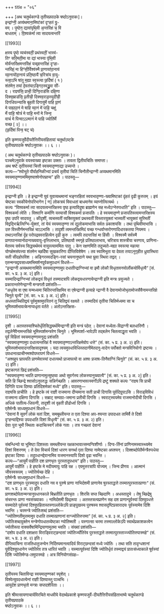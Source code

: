 +++
title = "०६"

+++
[अथ चतुर्थकाण्डे तृतीयप्रपाठके षष्ठोऽनुवाकः]।  
इन्द्रा॑ग्नी॒ अव्य॑थमाना॒मिष्ट॑कां दृꣳहतं यु॒-  
वम् । पृ॒ष्ठेन॒ द्यावा॑पृथि॒वी अ॒न्तरि॑क्षं च॒ वि  
बाधताम् । वि॒श्वक॑र्मा त्वा सादयत्वन्तरि॑

[[1993]]

क्षस्य पृ॒ष्ठे व्यच॑स्वतीं॒ प्रथ॑स्वतीं॒ भास्व॑-  
तिꣳ सरि॒मती॒मा या द्यां भास्या पृ॑थि॒वी  
मोर्व॑न्तरि॑क्षमन्तरि॑क्षं यच्छा॒न्तरि॑क्षं दृꣳहा-  
न्तरि॑क्षं॒ मा हिꣳ॑सी॒र्विश्व॑स्मै प्रा॒णाया॑पा॒नाय॑  
व्या॒नायो॑दा॒नाय॑ प्रति॒ष्ठायै॑ च॒रित्रा॑य वा॒यु-  
स्त्वा॒ऽभि षा॑तु म॒ह्या स्व॒स्त्या छ॒र्दिषा॑ ( १ )  
शंत॑मेन॒ तया॑ दे॒वत॑याऽङ्गिर॒स्वद्ध्रु॒वा सी॑-  
द । राज्ञ्य॑सि॒ प्राची॒ दिग्वि॒राड॑सि दक्षि॒णा  
दिक्स॒म्राड॑सि॒ प्र॒तीची॒ दिक्स्व॒राड॒स्युदी॑ची॒  
दिगधि॑पत्न्यासि बृह॒ती दिगायु॑र्मे पाहि प्रा॒णं  
मे पाह्यपा॒नं मे षाहि व्या॒नं मे॑ पाहि॒ चक्षु॑  
र्मे पाहि॒ श्रोत्रं॑ मे पाहि॒ मनो॑ मे जिन्व॒  
वाचं॑ मे पिन्वाऽऽत्मानं॑ मे पाहि ज्योति॑र्मे  
यच्छ [ २] ।।  
(छ॒र्दिषा॑ पिन्व॒ षट् च॑)

इति कृष्णयजुर्वेदीयतैत्तिरीयसंहितायां चतुर्थाऽष्टके  
तृतीयप्रपाठके षष्ठोऽनुवाकः ।। ६ ।।

( अथ चतुर्थकाण्डे तृतीयप्रपाठके षष्ठोऽनुवाकः )।  
पञ्चमेऽनुवाके वयस्वाख्या इष्टका उक्ताः । तावता द्वितीयचितिः समाप्ता।  
अथ षष्टे तृतीयस्यां चित्तौ स्वयमातृण्णाद्या उच्यन्ते ।  
कल्पः—“श्वोभूते पौर्वाहनिकीभ्यां प्रचर्य तृतीयां चितिं चिनौतीन्द्राग्नी अव्यथमानमिति स्वयमातृण्णाममिमृश्याश्वेनोपघ्राप्य” इति । पाठस्तु—

[[1994]]

इन्द्राग्नी इति । हे इन्द्राग्नी युवं युवाव्यथमानां भङ्गरहितां स्वयभातृण्णा-ख्यामिष्टकां दृंहतं दृढी कुरुतम् । इयं चेष्टका स्वकीयेनोपरिभागेन [ ण] लोकत्रयं विवाधतां बाधमानेव व्याप्नोत्वित्यर्थः ।  
कल्पः “विश्वकर्मा त्वा सादयत्वन्तरिक्षस्य पृष्ठ इत्याविदुषा ब्राह्मणेन सह मध्येऽग्नेरुपधाति” इति । पाठस्तु—  
विश्वकर्मा त्वेति । विश्वानि कर्माणि यस्यासौ विश्वकर्मा प्रजापतिः । हे स्वयमातृण्णे प्रजापतिस्त्वामन्तरिक्षस्य पृष्ठ उपरि सादयतु । कीदृशीं, व्यचस्वतीं व्यक्तियुक्तां प्रथस्वतीं विस्तारयुक्तां भास्वतीं भायुक्तां सूरिमतीं विद्वद्भिर्ऋत्विग्भि-र्युक्तां, तां येयं स्वयमातृण्णा त्वं द्युलोकमाभासि सर्वतः प्रकाशयसि । तथा पृथिवीमाभासि । उरु विस्तीर्णमन्तरिक्षं चाऽऽभासि । तादृशी त्वमन्तरिक्षमिदं यच्छ गन्धर्वाप्सरोगणादिधारकतया नियमय । तथाऽन्तरिक्षं र्दृह परोपद्रववराहित्येन दृढी कुरु । त्वमपि तदन्तरिक्षं मा हिंसीः । विश्वस्मै सर्वस्मै प्राणापानव्यानोदानाख्यवायु-वृत्तिलाभाय, प्रतिष्ठायौ स्मगृहे प्रतिष्ठालाभाय, चरित्राय शास्त्रीया चरणाय, प्राणिना-मेतस्य सर्वस्य सिद्ध्यर्थमयं वायुस्त्याममितः पातु । केन रक्षणमिति तदुच्यते-मह्या स्वस्त्या महत्या योगक्षेमसंपत्त्या शंतमेन च्छर्दिषा सुखकारिणा दीप्तिविशेषेण । तव स्वामिभूता या देवता तयाऽनुगृहीत ध्रुवास्थिरा सती सीदहोपविश । अङ्गिरस्वदङ्गि-रसां चयनानुष्ठाने यथा घ्रुवा स्थिरा तद्वत् । एतन्मन्त्रद्वयसाध्यमभिमर्शनपूर्वकमुपधानं विधत्ते—  
“इन्द्राग्नी अव्यथमानामिति स्वयमातृण्णामुप दधातीन्द्राग्निभ्यां वा इमौ लोकौ विधृतावनयोर्लोकयोर्विधृत्यै” [सं. का. ५ प्र. ३ अ. २] इति।  
यस्मादिन्द्राग्निभ्यां लोकद्वयं विधृतं तस्मादत्रापि लोकद्वयधारणायेन्द्राग्नी इति मन्त्रः प्रयुज्यते । प्रकारान्तरेणेन्द्राग्नी मन्त्रगतौ प्रशंसति—  
“अधृतेव वा एषा यन्मध्यमा चितिरन्तरिक्षमिव वा एषेन्द्राग्नी इत्याहे न्द्राग्नी वै देवानामोजोभृतामोजसैवैनामन्तरिक्षे चिनुते घृत्यै” [सं. का. ५ प्र. ३ अ. २] इति।  
अधस्ताच्चितिद्वयं पूर्वमुक्तमुपरितनं तु चितिद्वयं वक्ष्यते । तस्मादियं तृतीया चितिर्मध्यमा सा च भूमिस्पर्शभावत्केनाप्यधृता वर्तते । अतोऽन्तरिक्षस-

[[1995]]

दृशी । अतस्तस्याश्चितेर्धृतिसिद्ध्यर्थमिन्द्राग्नी इति मन्त्रं पठेत् । देवानां मध्येता-विद्राग्नी बलधारिणौ । तद्वलेनैवैनामन्तरिक्षे भूमिस्पर्शमन्त्ररेण चिनुते । भूमिस्पर्शा-भावेऽपि तद्बलेन चितत्वाद्धृता भवति ।  
पूर्वं विहितां स्वयमातृण्णामनूद्य प्रशंसति  
“स्वयमातृण्णामुप दधात्यन्तरिक्षं वै स्वयमातृण्णाऽन्तरिक्षमेवोप धत्ते” (सं. का. ५ प्र. ३ अ. २) इति।  
भूमिस्पर्शभावादन्तरिक्षसादृश्यम् । यदा त्वयमुपधाविधिस्तदानीमेतदनु-वादेन पर्वोक्तो मन्त्रविनियोगो द्रष्टव्यः ।  
उपधानात्प्राचीनमश्वोपघ्‍रापणं विधत्ते—  
“अश्वहूप घ्रापयति प्राणमेवास्यां दधात्यथो प्राजापत्यो वा अश्वः प्रजाष-तिनैवाग्निं चिनुते” (सं. का. ५ प्र. ३ अ. २) इति।  
इष्टकागतं छिद्रं प्रशंसति—  
“स्वयमातृण्णा भवति प्राणानामुत्सुष्ठ्या अथो सुवर्गस्य लोकस्यानुख्यात्यै” [सं. का. ५ प्र. ३ अ. २] इति।  
सति हि च्छिन्द्रे श्वासोऽनुपरुद्धः सन्निर्गच्छति । आवरणाभावत्स्वर्गोऽपि द्रष्टुं शक्यते कल्पः “राज्ञ्य सि प्राची दिगिति पञ्च दिश्याः प्रतिदिशमेकां मध्ये” इति। पाठस्तु—  
राज्ञ्यसि प्राचीति । हे इष्टके त्वं राज्ञी राजमाना दीप्यमाना सती प्राची दिगासि पूर्वदिग्रूपाऽसि । विराड्‍‍विविधं राजमाना दक्षिणा दिगासि । सम्राट् सम्यग्रा-जमाना प्रतीची दिगसि । स्वराट्स्वयमेव राजमानोदीची दिगसि । अधिकं पातीत्य-धिपत्नी, तादृशी त्वं वृहती प्रौढोर्ध्वा दिगसि ।  
एतैर्मन्त्रैः साध्यमुपधानं विधत्ते—  
“देवानां वै सुवर्गं लोकं यतां दिश, समबूब्लीयन्त त एता दिश्या अप-श्यन्ता उपादधत तामिर्वै ते दिशो दृꣳहन्याद्दिश्या उपदधाति दिशां विधृत्यै” (सं. का. ५ प्र. ३ अ. २) इति।  
देवाः पुरा भूमौ स्थिताः कदाचित्स्वर्गं लोकं गताः । तत्र गच्छतां देवानां

[[1996]]

संबन्धिन्यो या भूमिष्टा दिशस्ताः समब्लीयन्त रक्षकाभावात्सम्यग्विशीर्णाः । दिग्व-र्तिनां प्राणिनामस्वास्थ्यमेव दिशां विशरणम् । ते देवा विचार्य दिशां धारण सगर्था एता दिश्या नामेष्टका अपश्यन् । दिक्शब्दोपेतैर्मन्त्रैरुपधेया इष्टका दिश्याः । तदुपधानद्देवानामिव यजमानस्यापि दिशो दृढा भवन्ति ।  
कल्पः—“आयुर्मे पाहीति दश प्राणभृतः पुरस्तादुपधाय” इति। पाठस्तु—  
आयुर्मे पाहीति । हे इष्टके मे मदीयमायुः पाहि रक्ष । एवमुत्तरत्रापि योज्यम् । जिन्व प्रीणय । आत्मानं जीवस्वरूपम् । ज्योतिर्यच्छ देहि ।  
एतैर्मन्त्रैः साध्यमुपधानं विधत्ते—  
“दश प्राणभृतः पुरस्मादुप दधाति नव व पुरुषे प्राणा नाभिर्दशमी प्राणानेव षुरस्ताद्धत्ते तस्मात्पुरस्तात्प्राणाः” (सं. का. ५ प्र. ३ अ. २) इति।  
प्राणशब्दोपेतान्मन्त्रानुपधानकाले बिभ्रतीति प्राणभृतः । शिरसि सप्त च्छिदाणि । अधस्तादुभे । तेषु च्छिद्रेषु संचरन्तः प्राणा नवसंख्याकाः । नामिर्दशमी छिद्ररूपा । अतस्तत्रत्यप्राणेन सह दश प्राणान्पूर्वस्यां दिश्युपधत्ते यस्मादेते पूर्वस्यां दिश्युपहितास्तस्गाल्लोकेऽपि प्राङ्‍पुखस्य पुरुषस्य श्वासदृष्टिप्रसारादयः पूर्वस्यामेव दिशि भवन्ति । चरमन्त्रे ज्योतिःशब्दं प्रशंसति—  
“ज्योतिष्गतीमुत्तमामुप दधाति तस्मात्प्राणानां वाग्ज्योतिरुत्तमा” [सं. का. ५ प्र. ३ अ. २] इति।  
ज्योतिःशब्दयुक्तेन मन्त्रेणोपधातव्येष्टका ण्योतिष्मती । यस्गात्सा चरमा तस्माल्लोकेऽपि स्वार्थप्रकाशकत्वेन ज्योतीरूपा वाक्सर्वेषामिन्द्रियाणामुतमा भवति । संख्यां प्रशंसति—  
“दशोप दधाति दशाक्षरा विराड्विराट्छन्दसां ज्योतिर्ज्योतिरेव पुरस्ताद्धत्ते तस्मात्पुरस्ताज्ज्योतिरुपास्महे” (सं. का. ५ प्र. ३ अ. २) इति।  
दीप्तिवाचिना राजतिधातुजन्येन निर्दिश्यमानत्वादिर्य विराट्छन्दसां मध्ये ज्योतिः । तथा सति तादृग्धशानां पूर्वदिश्युपधानेन ज्योतिरेव तत्र धारितं भवति । यस्मात्पूर्वस्यां दिशि ज्योतिर्धृतं तस्माद्वयं प्रातःसंध्याकाले षूर्वस्यां दिशि ज्योतिर्मण्ड-लमुपास्महे । अत्र विनियोगसंग्रहः–

[[1997]]

तृतीयस्य चिताविन्द्रा स्वयमातृण्णकां स्पृशेत् ।  
विश्वेत्युपदधात्येनां राज्ञी दिश्यास्तु पञ्चभिः ।  
आयुर्दश प्राणभृतो मन्त्राः सप्तदशेरिताः ।।

इति श्रीमत्सायणाचार्यविरचिते माधवीये वेदार्थप्रकाशे कृष्णयजुर्वे-दीयतैत्तिरीयसंहिताभाष्ये चतुर्थकाण्डे तृतीयप्रपाठके  
षष्ठोऽनुवाकः ।। ६ ।।
